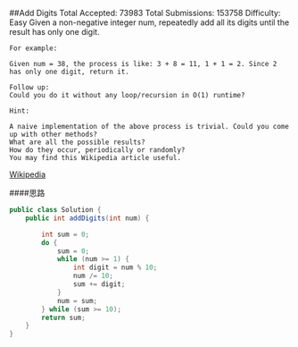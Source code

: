 ##Add Digits
	Total Accepted: 73983 Total Submissions: 153758 Difficulty: Easy
	Given a non-negative integer num, repeatedly add all its digits until the result has only one digit.

	For example:

	Given num = 38, the process is like: 3 + 8 = 11, 1 + 1 = 2. Since 2 has only one digit, return it.

	Follow up:
	Could you do it without any loop/recursion in O(1) runtime?

	Hint:

	A naive implementation of the above process is trivial. Could you come up with other methods?
	What are all the possible results?
	How do they occur, periodically or randomly?
	You may find this Wikipedia article useful.

[Wikipedia](https://en.wikipedia.org/wiki/Digital_root)

####思路
```java
public class Solution {
    public int addDigits(int num) {

        int sum = 0;
        do {
            sum = 0;
            while (num >= 1) {
                int digit = num % 10;
                num /= 10;
                sum += digit;
            }
            num = sum;
        } while (sum >= 10);
        return sum;
    }
}
```
